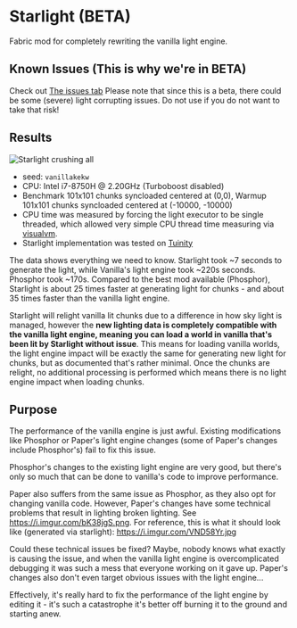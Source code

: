 Starlight (BETA)
==
Fabric mod for completely rewriting the vanilla light engine.

## Known Issues (This is why we're in BETA)
Check out [The issues tab](https://github.com/Spottedleaf/Starlight/issues)
Please note that since this is a beta, there could be some (severe) light corrupting issues. Do not use if you do not 
want to take that risk!

## Results
![Starlight crushing all](https://i.imgur.com/6OcuyJX.png)
- seed: `vanillakekw`
- CPU: Intel i7-8750H @ 2.20GHz (Turboboost disabled)
- Benchmark 101x101 chunks syncloaded centered at (0,0), Warmup 101x101 chunks syncloaded centered at (-10000, -10000)
- CPU time was measured by forcing the light executor to be single threaded, which allowed
  very simple CPU thread time measuring via [visualvm](https://visualvm.github.io/).
- Starlight implementation was tested on [Tuinity](https://github.com/Spottedleaf/Tuinity/tree/dev/lighting) 

The data shows everything we need to know. Starlight took ~7 seconds to generate the light,
while Vanilla's light engine took ~220s seconds. Phosphor took ~170s. Compared to the best
mod available (Phosphor), Starlight is about 25 times faster at generating light for chunks - and 
about 35 times faster than the vanilla light engine.

Starlight will relight vanilla lit chunks due to a difference in how sky light is managed, however
the **new lighting data is completely compatible with the vanilla light engine, meaning you can load a world in 
vanilla that's been lit by Starlight without issue**. This means for loading vanilla worlds,
the light engine impact will be exactly the same for generating new light for chunks, but as documented that's rather
minimal. Once the chunks are relight, no additional processing is performed which means there is no light engine impact
when loading chunks.

## Purpose
The performance of the vanilla engine is just awful. Existing
modifications like Phosphor or Paper's light engine changes (some of 
Paper's changes include Phosphor's) fail to fix this issue.

Phosphor's changes to the existing light engine are very good, 
but there's only so much that can be done to vanilla's code to
improve performance.

Paper also suffers from the same issue as Phosphor, as they also opt
for changing vanilla code. However, Paper's changes have some technical problems 
that result in lighting broken lighting. See https://i.imgur.com/bK38jgS.png. 
For reference, this is what it should look like (generated via starlight): 
https://i.imgur.com/VND58Yr.jpg

Could these technical issues be fixed? Maybe, nobody knows what exactly
is causing the issue, and when the vanilla light engine is
overcomplicated debugging it was such a mess that everyone working on it gave up.
Paper's changes also don't even target obvious issues with the light engine...

Effectively, it's really hard to fix the performance of the light engine by
editing it - it's such a catastrophe it's better off burning it to the ground
and starting anew.
